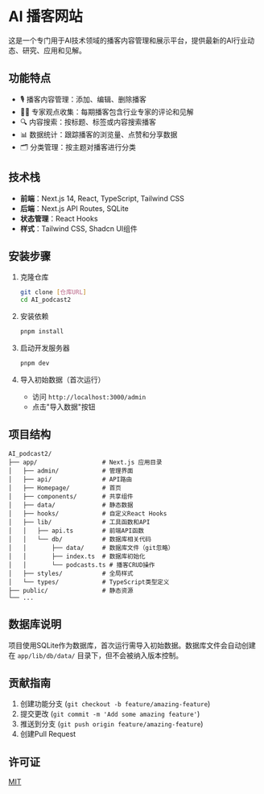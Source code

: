 # AI 播客网站

这是一个专门用于AI技术领域的播客内容管理和展示平台，提供最新的AI行业动态、研究、应用和见解。

## 功能特点

- 🎙️ 播客内容管理：添加、编辑、删除播客
- 👨‍💼 专家观点收集：每期播客包含行业专家的评论和见解
- 🔍 内容搜索：按标题、标签或内容搜索播客
- 📊 数据统计：跟踪播客的浏览量、点赞和分享数据
- 🗂️ 分类管理：按主题对播客进行分类

## 技术栈

- **前端**：Next.js 14, React, TypeScript, Tailwind CSS
- **后端**：Next.js API Routes, SQLite
- **状态管理**：React Hooks
- **样式**：Tailwind CSS, Shadcn UI组件

## 安装步骤

1. 克隆仓库
   ```bash
   git clone [仓库URL]
   cd AI_podcast2
   ```

2. 安装依赖
   ```bash
   pnpm install
   ```

3. 启动开发服务器
   ```bash
   pnpm dev
   ```

4. 导入初始数据（首次运行）
   - 访问 `http://localhost:3000/admin`
   - 点击"导入数据"按钮

## 项目结构

```
AI_podcast2/
├── app/                  # Next.js 应用目录
│   ├── admin/            # 管理界面
│   ├── api/              # API路由
│   ├── Homepage/         # 首页
│   ├── components/       # 共享组件
│   ├── data/             # 静态数据
│   ├── hooks/            # 自定义React Hooks
│   ├── lib/              # 工具函数和API
│   │   ├── api.ts        # 前端API函数
│   │   └── db/           # 数据库相关代码
│   │       ├── data/     # 数据库文件（git忽略）
│   │       ├── index.ts  # 数据库初始化
│   │       └── podcasts.ts # 播客CRUD操作
│   ├── styles/           # 全局样式
│   └── types/            # TypeScript类型定义
├── public/               # 静态资源
└── ...
```

## 数据库说明

项目使用SQLite作为数据库，首次运行需导入初始数据。数据库文件会自动创建在 `app/lib/db/data/` 目录下，但不会被纳入版本控制。

## 贡献指南

1. 创建功能分支 (`git checkout -b feature/amazing-feature`)
2. 提交更改 (`git commit -m 'Add some amazing feature'`)
3. 推送到分支 (`git push origin feature/amazing-feature`)
4. 创建Pull Request

## 许可证

[MIT](LICENSE) 